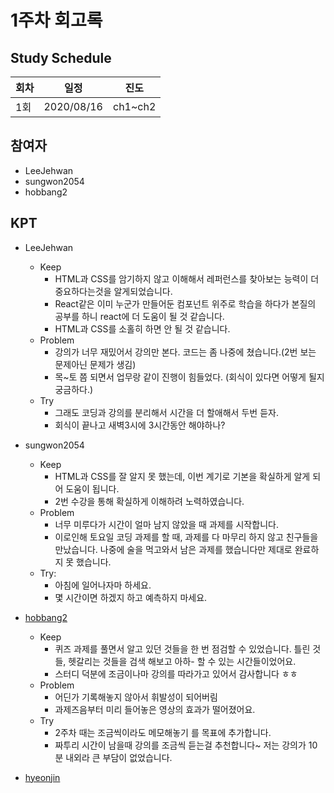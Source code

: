 # 1주차 회고록


## Study Schedule

회차 | 일정 | 진도
------|------|-----
1회|2020/08/16|ch1~ch2

## 참여자

* LeeJehwan
* sungwon2054
* hobbang2

## KPT

* LeeJehwan
  * Keep
    - HTML과 CSS를 암기하지 않고 이해해서 레퍼런스를 찾아보는 능력이 더 중요하다는것을 알게되었습니다. 
    - React같은 이미 누군가 만들어둔 컴포넌트 위주로 학습을 하다가 본질의 공부를 하니 react에 더 도움이 될 것 같습니다. 
    - HTML과 CSS를 소홀히 하면 안 될 것 같습니다. 
  * Problem
    - 강의가 너무 재밌어서 강의만 본다. 코드는 좀 나중에 쳤습니다.(2번 보는 문제아닌 문제가 생김)
    - 목~토 쯤 되면서 업무랑 같이 진행이 힘들었다. (회식이 있다면 어떻게 될지 궁금하다.)
  * Try
    - 그래도 코딩과 강의를 분리해서 시간을 더 할애해서 두번 듣자.
    - 회식이 끝나고 새벽3시에 3시간동안 해야하나? 
  
* sungwon2054
  * Keep
    - HTML과 CSS를 잘 알지 못 했는데, 이번 계기로 기본을 확실하게 알게 되어 도움이 됩니다.
    - 2번 수강을 통해 확실하게 이해하려 노력하였습니다.
  * Problem
    - 너무 미루다가 시간이 얼마 남지 않았을 때 과제를 시작합니다.
    - 이로인해 토요일 코딩 과제를 할 때, 과제를 다 마무리 하지 않고 친구들을 만났습니다. 나중에 술을 먹고와서 남은 과제를 했습니다만 제대로 완료하지 못 했습니다.
  * Try:
    - 아침에 일어나자마 하세요.
    - 몇 시간이면 하겠지 하고 예측하지 마세요.
  
* [hobbang2](../heoyujin/1stWeek_2.0_2.4)
  * Keep
    - 퀴즈 과제를 풀면서 알고 있던 것들을 한 번 점검할 수 있었습니다. 틀린 것들, 헷갈리는 것들을 검색 해보고 아하- 할 수 있는 시간들이었어요.
    - 스터디 덕분에 조금이나마 강의를 따라가고 있어서 감사합니다 ㅎㅎ
  * Problem
    - 어딘가 기록해놓지 않아서 휘발성이 되어버림
    - 과제즈음부터 미리 들어놓은 영상의 효과가 떨어졌어요. 
  * Try
    - 2주차 때는 조금씩이라도 메모해놓기 를 목표에 추가합니다.
    - 짜투리 시간이 남을때 강의를 조금씩 듣는걸 추천합니다~ 저는 강의가 10분 내외라 큰 부담이 없었습니다.
    
* [hyeonjin](../hamjins/chapter2)
